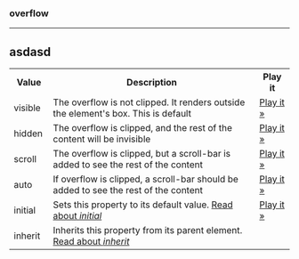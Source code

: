 ### overflow
---

<h2>  asdasd</h2>



<div class="w3-responsive">
<table class="w3-table-all notranslate">
  <tbody><tr>
    <th style="width:14%">Value</th>
    <th>Description</th>
    <th>Play it</th>    
  </tr>
  <tr>
    <td>visible</td>
    <td>The overflow is not clipped. It renders outside the element's box. This is default</td>
  <td><a target="_blank" class="w3-btn btnplayit" href="playit.asp?filename=playcss_overflow">Play it »</a></td>                     
  </tr>
  <tr>
    <td>hidden</td>
    <td>The overflow is clipped, and the rest of the content&nbsp;will be invisible</td>
  <td><a target="_blank" class="w3-btn btnplayit" href="playit.asp?filename=playcss_overflow&amp;preval=hidden">Play it »</a></td>                      
  </tr>
  <tr>
    <td>scroll</td>
    <td>The overflow is clipped, but a scroll-bar is added to see the rest of the content</td>
  <td><a target="_blank" class="w3-btn btnplayit" href="playit.asp?filename=playcss_overflow&amp;preval=scroll">Play it »</a></td>                        
  </tr>
  <tr>
    <td>auto</td>
    <td>If overflow is clipped, a
      scroll-bar should be added to see the rest of the content</td>
  <td><a target="_blank" class="w3-btn btnplayit" href="playit.asp?filename=playcss_overflow&amp;preval=auto">Play it »</a></td>                      
  </tr>
  <tr>
    <td>initial</td>
    <td>Sets this property to its default value. <a href="css_initial.asp">Read about <em>initial</em></a></td>
  <td><a target="_blank" class="w3-btn btnplayit" href="playit.asp?filename=playcss_overflow&amp;preval=initial">Play it »</a></td>                      
    </tr>
  <tr>
    <td>inherit</td>
    <td>Inherits this property from its parent element. <a href="css_inherit.asp">Read about <em>inherit</em></a></td>
  <td></td>
    </tr>
</tbody></table>
</div>
